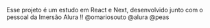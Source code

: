 Esse projeto é um estudo em React e Next, desenvolvido junto com o pessoal da Imersão Alura !! @omariosouto @alura @peas
